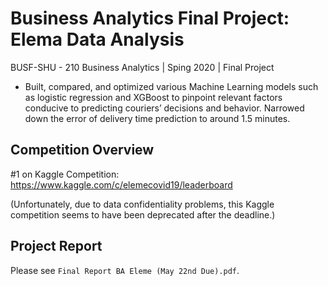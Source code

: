 # Business Analytics Final Project: Elema Data Analysis

BUSF-SHU - 210 Business Analytics | Sping 2020 | Final Project

- Built, compared, and optimized various Machine Learning models such as logistic regression and XGBoost to pinpoint relevant factors conducive to predicting couriers’ decisions and behavior. Narrowed down the error of delivery time prediction to around 1.5 minutes.

## Competition Overview

#1 on Kaggle Competition: https://www.kaggle.com/c/elemecovid19/leaderboard

(Unfortunately, due to data confidentiality problems, this Kaggle competition seems to have been deprecated after the deadline.)

## Project Report

Please see `Final Report BA Eleme (May 22nd Due).pdf`.
